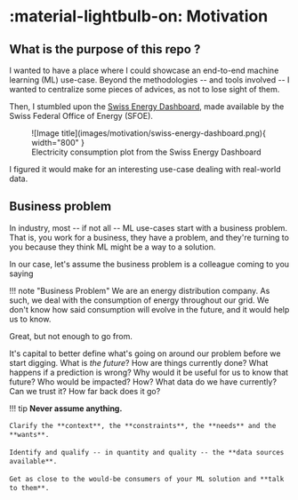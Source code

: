 # :material-lightbulb-on: Motivation

## What is the purpose of this repo ?

I wanted to have a place where I could showcase an end-to-end machine learning (ML) use-case.
Beyond the methodologies -- and tools involved -- I wanted to centralize some pieces of advices, as not to lose sight of them.

Then, I stumbled upon the [Swiss Energy Dashboard](https://energiedashboard.admin.ch/strom/stromverbrauch), made available by the Swiss Federal Office of Energy (SFOE).

<figure markdown="span">
  ![Image title](images/motivation/swiss-energy-dashboard.png){ width="800" }
  <figcaption>Electricity consumption plot from the Swiss Energy Dashboard</figcaption>
</figure>

I figured it would make for an interesting use-case dealing with real-world data.

## Business problem

In industry, most -- if not all -- ML use-cases start with a business problem. That is, you work for a business, they have a problem, and they're turning to you because they think ML might be a way to a solution.

In our case, let's assume the business problem is a colleague coming to you saying

!!! note "Business Problem"
    We are an energy distribution company.
    As such, we deal with the consumption of energy throughout our grid.
    We don't know how said consumption will evolve in the future, and it would help us to know.

Great, but not enough to go from. 

It's capital to better define what's going on around our problem before we start digging.
What is _the future_? How are things currently done? What happens if a prediction is wrong? Why would it be useful for us to know that future? Who would be impacted? How? What data do we have currently? Can we trust it? How far back does it go?

!!! tip
    **Never assume anything.**

    Clarify the **context**, the **constraints**, the **needs** and the **wants**.

    Identify and qualify -- in quantity and quality -- the **data sources available**.

    Get as close to the would-be consumers of your ML solution and **talk to them**.
    